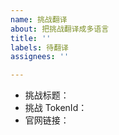 ```yaml
---
name: 挑战翻译
about: 把挑战翻译成多语言
title: ''
labels: 待翻译
assignees: ''

---
```


- 挑战标题：
- 挑战 TokenId：
- 官网链接：
